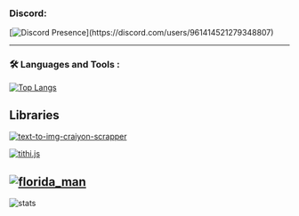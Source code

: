 ### Discord:  
[![Discord Presence](https://lanyard.cnrad.dev/api/961414521279348807?theme=radical&bg=0c1332&animated=true&hideDiscrim=false&borderRadius=20px&idleMessage=Probably%20doing%20something%20else...)](https://discord.com/users/961414521279348807)



---

### :hammer_and_wrench: Languages and Tools :
[![Top Langs](http://github-readme-stats-ruriko123.vercel.app/api/top-langs/?username=ruriko123&langs_count=20&layout=compact&theme=tokyonight)](https://github.com/ruriko123/github-readme-stats) 

  
## Libraries
[![text-to-img-craiyon-scrapper](http://github-readme-stats-ruriko123.vercel.app/api/pin/?username=ruriko123&repo=text-to-img-craiyon-scrapper&icon_color=1FFD26&theme=radical&title_color=FF6666&text_color=888&card_width=500&hide_border=disable)](https://github.com/ruriko123/text-to-img-craiyon-scrapper)

[![tithi.js](http://github-readme-stats-ruriko123.vercel.app/api/pin/?username=ruriko123&theme=radical&repo=tithi.js&icon_color=1FFD26&title_color=FF6666&text_color=888&card_width=500&hide_border=enable)](https://github.com/ruriko123/tithi.js)

[![florida_man](http://github-readme-stats-ruriko123.vercel.app/api/pin/?username=ruriko123&theme=radical&repo=florida_man&icon_color=1FFD26&title_color=FF6666&text_color=888&card_width=500&hide_border=enable)](https://github.com/ruriko123/florida_man)
---

![stats](http://github-readme-stats-ruriko123.vercel.app/api?username=ruriko123&include_all_commits=true&theme=tokyonight&show_icons=true)
